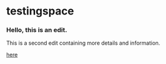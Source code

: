 # testingspace

### Hello, this is an edit.
This is a second edit containing more details and information.

[here](sales.md)